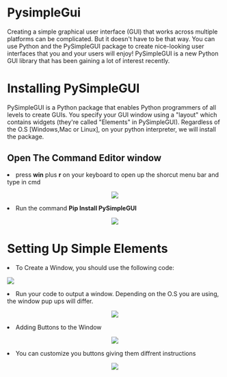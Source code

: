 # PysimpleGui
Creating a simple graphical user interface (GUI) that works across multiple platforms can be complicated. But it doesn't have to be that way. You can use Python and the PySimpleGUI package to create nice-looking user interfaces that you and your users will enjoy! PySimpleGUI is a new Python GUI library that has been gaining a lot of interest recently.

<h1 align="left">Installing PySimpleGUI</h1>
<p> PySimpleGUI is a Python package that enables Python programmers of all levels to create GUIs. You specify your GUI window using a "layout" which contains widgets (they're called "Elements" in PySimpleGUI). Regardless of the O.S [Windows,Mac or Linux], on your python interpreter, we will install the package. </P>
<h2 align="left">Open The Command Editor window</h2>
<li> press <strong>win</strong> plus <b>r</b> on your keyboard to open up the shorcut menu bar and type in cmd</li>
<p align ="center"><img src="https://i.imgur.com/NTJ9Pjg.png" /></p>
<li> Run the command <strong>Pip Install PySimpleGUI</strong> </li>
<p align ="center"><img src="https://i.imgur.com/PPIknDR.png" /></p>

<h1 align="left">Setting Up Simple Elements</h1>
<p><li>To Create a Window, you should use the following code: </li></p>
<p align="left"><img src="https://i.imgur.com/RzKac6z.png" /></p>
<p><li>Run your code to output a window. Depending on the O.S you are using, the window pup ups will differ. </li></p>
<p align="center"><img src="https://i.imgur.com/HCjPeIw.png" /></p>
<p><li>Adding Buttons to the Window</li></p>
<p align="center"><img src="https://i.imgur.com/8vWTyQ0.png" /></p>
<p><li>You can customize you buttons giving them diffrent instructions</li></p>
<p align="center"><img src="https://i.imgur.com/XF9pNkT.png" /></p>


     
